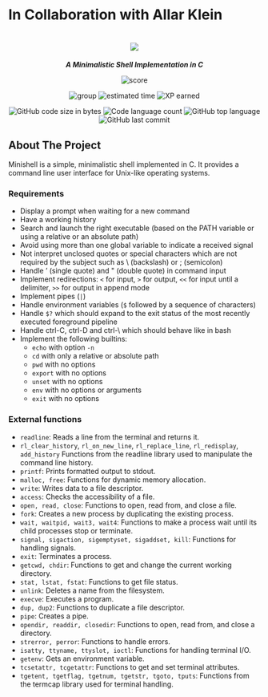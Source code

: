 # In Collaboration with Allar Klein
<h1 align="center">
	<img src="https://github.com/lkilpela/42-project-badges/blob/main/badges/minishelle.png" />

</h1>

<p align="center">
	<b><i>A Minimalistic Shell Implementation in C</i></b><br>
</p>

<p align="center">
    <img alt="score" src="https://img.shields.io/badge/score-0%2F100-brightgreen" />
<p align="center">
    <img alt="group" src="https://img.shields.io/badge/group-yellow" />
    <img alt="estimated time" src="https://img.shields.io/badge/estimation-210%20hours-blue" />
    <img alt="XP earned" src="https://img.shields.io/badge/XP-2814-orange" />
<p align="center">
	<img alt="GitHub code size in bytes" src="https://img.shields.io/github/languages/code-size/lkilpela/pipex?color=lightblue" />
	<img alt="Code language count" src="https://img.shields.io/github/languages/count/lkilpela/philosophers?color=yellow" />
	<img alt="GitHub top language" src="https://img.shields.io/github/languages/top/lkilpela/philosophers?color=blue" />
	<img alt="GitHub last commit" src="https://img.shields.io/github/last-commit/lkilpela/philosophers?color=green" />
</p>

## About The Project

Minishell is a simple, minimalistic shell implemented in C. It provides a command line user interface for Unix-like operating systems.

### Requirements
- Display a prompt when waiting for a new command
- Have a working history
- Search and launch the right executable (based on the PATH variable or using a relative or an absolute path)
- Avoid using more than one global variable to indicate a received signal
- Not interpret unclosed quotes or special characters which are not required by the subject such as \ (backslash) or ; (semicolon)
- Handle ’ (single quote) and " (double quote) in command input
- Implement redirections: `<` for input, `>` for output, `<<` for input until a delimiter, `>>` for output in append mode
- Implement pipes (`|`)
- Handle environment variables (`$` followed by a sequence of characters)
- Handle `$?` which should expand to the exit status of the most recently executed foreground pipeline
- Handle ctrl-C, ctrl-D and ctrl-\ which should behave like in bash
- Implement the following builtins: 
    - `echo` with option `-n`
    - `cd` with only a relative or absolute path
    - `pwd` with no options
    - `export` with no options
    - `unset` with no options
    - `env` with no options or arguments
    - `exit` with no options

### External functions

- `readline`: Reads a line from the terminal and returns it.
- `rl_clear_history`, `rl_on_new_line`, `rl_replace_line`, `rl_redisplay`, `add_history` Functions from the readline library used to manipulate the command line history.
- `printf`: Prints formatted output to stdout.
- `malloc, free`: Functions for dynamic memory allocation.
- `write`: Writes data to a file descriptor.
- `access`: Checks the accessibility of a file.
- `open, read, close`: Functions to open, read from, and close a file.
- `fork`: Creates a new process by duplicating the existing process.
- `wait, waitpid, wait3, wait4`: Functions to make a process wait until its child processes stop or terminate.
- `signal, sigaction, sigemptyset, sigaddset, kill`: Functions for handling signals.
- `exit`: Terminates a process.
- `getcwd, chdir`: Functions to get and change the current working directory.
- `stat, lstat, fstat`: Functions to get file status.
- `unlink`: Deletes a name from the filesystem.
- `execve`: Executes a program.
- `dup, dup2`: Functions to duplicate a file descriptor.
- `pipe`: Creates a pipe.
- `opendir, readdir, closedir`: Functions to open, read from, and close a directory.
- `strerror, perror`: Functions to handle errors.
- `isatty, ttyname, ttyslot, ioctl`: Functions for handling terminal I/O.
- `getenv`: Gets an environment variable.
-  `tcsetattr, tcgetattr`: Functions to get and set terminal attributes.
- `tgetent, tgetflag, tgetnum, tgetstr, tgoto, tputs`: Functions from the termcap library used for terminal handling.